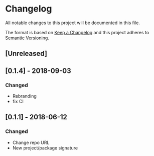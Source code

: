 # Changelog

All notable changes to this project will be documented in this file.

The format is based on [Keep a Changelog](http://keepachangelog.com/en/1.0.0/)
and this project adheres to [Semantic Versioning](http://semver.org/spec/v2.0.0.html).

## [Unreleased]

## [0.1.4] - 2018-09-03

### Changed

* Rebranding
* fix CI

## [0.1.1] - 2018-06-12

### Changed

* Change repo URL
* New project/package signature
